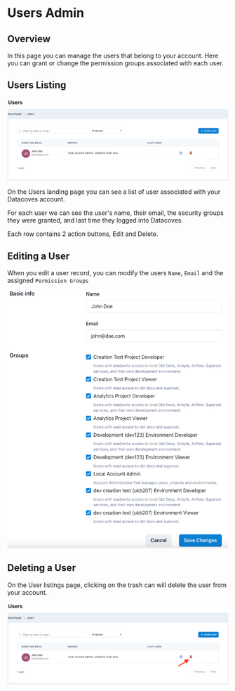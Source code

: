 # Users Admin

## Overview

In this page you can manage the users that belong to your account. Here you can grant or change the permission groups associated with each user.

## Users Listing

![Users Listing](./assets/users_landing.png)

On the Users landing page you can see a list of user associated with your Datacoves account.

For each user we can see the user's name, their email, the security groups they were granted, and last time they logged into Datacoves.

Each row contains 2 action buttons, Edit and Delete.

## Editing a User

When you edit a user record, you can modify the users `Name`, `Email` and the assigned `Permission Groups`

![Integration Create or Edit Page](./assets/users_edit_page.png)

## Deleting a User

On the User listings page, clicking on the trash can will delete the user from your account.

![Delete User](./assets/delete_user.png)
